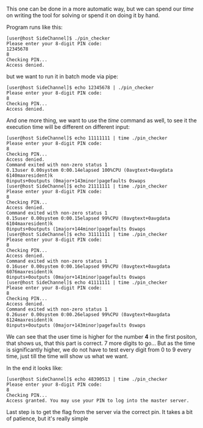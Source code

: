 This one can be done in a more automatic way, but we can spend our _time_ on writing the tool for solving or spend it on doing it by hand.

Program runs like this:

```console
[user@host SideChannel]$ ./pin_checker 
Please enter your 8-digit PIN code:
12345678
8
Checking PIN...
Access denied.
```

but we want to run it in batch mode via pipe:

```console
[user@host SideChannel]$ echo 12345678 | ./pin_checker 
Please enter your 8-digit PIN code: 
8
Checking PIN...
Access denied.
```

And one more thing, we want to use the *time* command as well, to see it the execution time will be different on different input:

```console
[user@host SideChannel]$ echo 11111111 | time ./pin_checker 
Please enter your 8-digit PIN code:
8
Checking PIN...
Access denied.
Command exited with non-zero status 1
0.13user 0.00system 0:00.14elapsed 100%CPU (0avgtext+0avgdata 6140maxresident)k
0inputs+0outputs (0major+143minor)pagefaults 0swaps
[user@host SideChannel]$ echo 21111111 | time ./pin_checker 
Please enter your 8-digit PIN code:
8
Checking PIN...
Access denied.
Command exited with non-zero status 1
0.15user 0.00system 0:00.15elapsed 99%CPU (0avgtext+0avgdata 6104maxresident)k
0inputs+0outputs (1major+144minor)pagefaults 0swaps
[user@host SideChannel]$ echo 31111111 | time ./pin_checker 
Please enter your 8-digit PIN code:
8
Checking PIN...
Access denied.
Command exited with non-zero status 1
0.16user 0.00system 0:00.16elapsed 99%CPU (0avgtext+0avgdata 6076maxresident)k
0inputs+0outputs (0major+141minor)pagefaults 0swaps
[user@host SideChannel]$ echo 41111111 | time ./pin_checker 
Please enter your 8-digit PIN code:
8
Checking PIN...
Access denied.
Command exited with non-zero status 1
0.26user 0.00system 0:00.26elapsed 99%CPU (0avgtext+0avgdata 6124maxresident)k
0inputs+0outputs (0major+143minor)pagefaults 0swaps
```

We can see that the user time is higher for the number **4** in the first positon, that shows us, that this part is correct. 7 more digits to go... But as the time is significantly higher, we do not have to test every digit from 0 to 9 every time, just till the time will show us what we want. 

In the end it looks like:

```console
[user@host SideChannel]$ echo 48390513 | time ./pin_checker     
Please enter your 8-digit PIN code:
8
Checking PIN...
Access granted. You may use your PIN to log into the master server.
```

Last step is to get the flag from the server via the correct pin. It takes a bit of patience, but it's really simple
